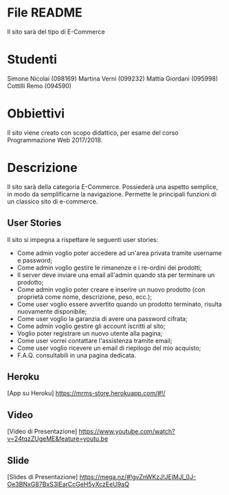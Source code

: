# File README
Il sito sarà del tipo di E-Commerce
# Studenti
Simone Nicolai (098169)
Martina Verni (099232)
Mattia Giordani (095998)
Cottilli Remo (094590)
# Obbiettivi
Il sito viene creato con scopo didattico, per esame del corso Programmazione Web 2017/2018.
# Descrizione
Il sito sarà della categoria E-Commerce. Possiederà una aspetto semplice, in modo da semplificarne la navigazione. Permette le principali funzioni di un classico sito di e-commerce.
## User Stories
Il sito si impegna a rispettare le seguenti user stories:
* Come admin voglio poter accedere ad un'area privata tramite username e password;
* Come admin voglio gestire le rimanenze e i re-ordini dei prodotti;
* Il server deve inviare una email all'admin quando sta per terminare un prodotto;
* Come admin voglio poter creare e inserire un nuovo prodotto (con proprietà come nome, descrizione, peso, ecc.);
* Come user voglio essere avvertito quando un prodotto terminato, risulta nuovamente disponibile;
* Come user voglio la garanzia di avere una password cifrata;
* Come admin voglio gestire gli account iscritti al sito;
* Voglio poter registrare un nuovo utente alla pagina;
* Come user vorrei contattare l'assistenza tramite email;
* Come user voglio ricevere un email di riepilogo del mio acquisto;
* F.A.Q. consultabili in una pagina dedicata.

## Heroku
[App su Heroku]
https://mrms-store.herokuapp.com/#!/

## Video
[Video di Presentazione]
https://www.youtube.com/watch?v=24tqzZUgeME&feature=youtu.be

## Slide 
[Slides di Presentazione]
https://mega.nz/#!gvZnWKzJ!JEjMJl_0J-Oe3BNxG87BxS3lEarCcGeH5yXczEeU9aQ
